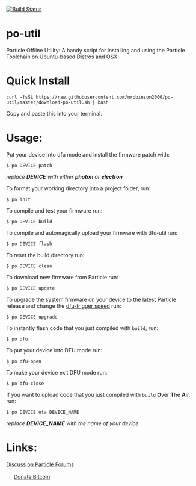 [![Build Status](https://travis-ci.org/nrobinson2000/po-util.svg?branch=master)](https://travis-ci.org/nrobinson2000/po-util)
# po-util
Particle Offline Utility: A handy script for installing and using the Particle Toolchain on Ubuntu-based Distros and OSX

# Quick Install
```
curl -fsSL https://raw.githubusercontent.com/nrobinson2000/po-util/master/download-po-util.sh | bash
```
Copy and paste this into your terminal.

# Usage:

Put your device into dfu mode and install the firmware patch with:
```
$ po DEVICE patch
```
*replace* ***DEVICE*** *with either* ***photon*** *or* ***electron***

To format your working directory into a project folder, run:
```
$ po init
```
To compile and test your firmware run:
```
$ po DEVICE build
```
To compile and automagically upload your firmware with dfu-util run:
```
$ po DEVICE flash
```
To reset the build directory run:
```
$ po DEVICE clean
```
To download new firmware from Particle run:
```
$ po DEVICE update
```
To upgrade the system firmware on your device to the latest Particle release and change the [dfu-trigger speed](https://community.particle.io/t/local-compile-electron-workflow/21694/13?u=nrobinson2000) run:
```
$ po DEVICE upgrade
```
To instantly flash code that you just compiled with `build`, run:
```
$ po dfu
```
To put your device into DFU mode run:
```
$ po dfu-open
```
To make your device exit DFU mode run:
```
$ po dfu-close
```
If you want to upload code that you just compiled with `build` **O**ver **T**he **A**ir, run:
```
$ po DEVICE ota DEVICE_NAME
```
*replace* ***DEVICE_NAME*** *with the name of your device*

# Links:
[Discuss on Particle Forums](http://community.particle.io/t/toolchain-installer-for-linux-ubuntu/21015)

<img src="https://upload.wikimedia.org/wikipedia/commons/thumb/4/46/Bitcoin.svg/500px-Bitcoin.svg.png" height="16px" width="16px">  [Donate Bitcoin](https://onename.com/nrobinson2000)
